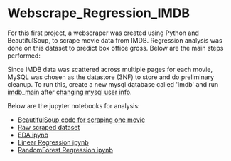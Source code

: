 # Webscrape_Regression_IMDB

For this first project, a webscraper was created using Python and BeautifulSoup, to scrape movie data from IMDB. Regression analysis was done on this dataset to predict box office gross. Below are the main steps performed:

Since IMDB data was scattered across multiple pages for each movie, MySQL was chosen as the datastore (3NF) to store and do preliminary cleanup. To run this, create a new mysql database called 'imdb' and run [imdb_main](./scrape/imdb_main.py) after [changing mysql user info](https://github.com/ngovindaraj/Webscrape_Regression_IMDB/blob/master/scrape/sql_db.py#L87-L90).

Below are the jupyter notebooks for analysis:
- [BeautifulSoup code for scraping one movie](./1_imdb_webscrape.ipynb)
- [Raw scraped dataset](./imdb_df_raw.csv)
- [EDA ipynb](./2_imdb_cleanup.ipynb)
- [Linear Regression ipynb](./3_imdb_regression_LR.ipynb)
- [RandomForest Regression ipynb](./4_imdb_regression_RF.ipynb)
